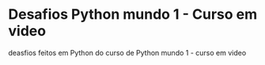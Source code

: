 # Desafios Python mundo 1 - Curso em video
 deasfios feitos em Python do curso de Python mundo 1 -  curso em video

